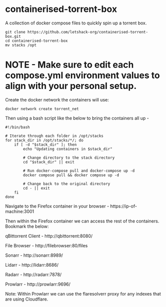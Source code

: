 # containerised-torrent-box

A collection of docker compose files to quickly spin up a torrent box.

```
git clone https://github.com/letshack-org/containerised-torrent-box.git
cd containerised-torrent-box
mv stacks /opt

```
# NOTE - Make sure to edit each compose.yml environment values to align with your personal setup.

Create the docker network the containers will use:

`docker network create torrent_net`

Then using a bash script like the below to bring the containers all up - 

```
#!/bin/bash

# Iterate through each folder in /opt/stacks
for stack_dir in /opt/stacks/*/; do
    if [ -d "$stack_dir" ]; then
        echo "Updating containers in $stack_dir"

        # Change directory to the stack directory
        cd "$stack_dir" || exit

        # Run docker-compose pull and docker-compose up -d
        docker compose pull && docker compose up -d

        # Change back to the original directory
        cd - || exit
    fi
done

```

Navigate to the Firefox container in your browser - https://ip-of-machine:3001

Then within the Firefox container we can access the rest of the containers. Bookmark the below:

qBittorrent Client - http://qbittorrent:8080/

File Browser - http://filebrowser:80/files

Sonarr - http://sonarr:8989/

Lidarr - http://lidarr:8686/

Radarr - http://radarr:7878/

Prowlarr - http://prowlarr:9696/


Note: Within Prowlarr we can use the flaresolverr proxy for any indexes that are using Cloudflare.


